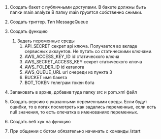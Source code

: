 1. Создать бакет с публичными доступами. В бакете должны быть папки
    main
    analyze
В папку main грузятся собственно снимки.
2. Создать триггер. Тип MessageQueue
3. Создать функцию
   1. Задать переменные среды
      1. API_SECRET секрет api ключа. Получается во вкладе сервисных аккаунтов. Не путать со статическими ключами.
      2. AWS_ACCESS_KEY_ID id статического ключа
      3. AWS_SECRET_ACCESS_KEY секрет статического ключа
      4. AWS_FOLDER_ID id каталога
      5. AWS_QUEUE_URL url очереди из пункта 3
      6. BUCKET имя бакета
      7. BOT_TOKEN телеграм токен бота
   
4. Запаковать в архив, добавив туда папку src и pom.xml файл
5. Создать версию с указанными переменными среды. Если будут ошибки, то в логах посмотреть как задались переменные, если есть null значения, то есть опечатка в именованиях переменных.
6. Создать веб хук на функцию
7. При общении с ботом обязательно начинать с команды /start
